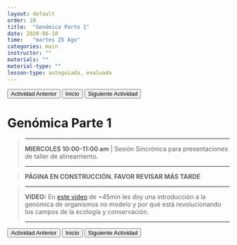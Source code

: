 ```yaml
---
layout: default
order: 10
title:  "Genómica Parte 1"
date: 2020-06-10
time:   "martes 25 Ago"
categories: main
instructor: ""
materials: ""
material-type: ""
lesson-type: autoguiada, evaluada
---
```

<a href="https://pesalerno.github.io/genetica-ago-2020/main/2020/06/09/9_proyectos-2.html"><button>Actividad Anterior</button></a>		<a href="https://pesalerno.github.io/genetica-ago-2020/"><button>Inicio</button></a>    <a href="https://pesalerno.github.io/genetica-ago-2020/main/2020/06/10/11_genomica-2.html"><button>Siguiente Actividad</button></a>

# Genómica Parte 1


> -------------------
> 
> **MIERCOLES 10:00-11:00 am** | Sesión Sincrónica para presentaciones de taller de alineamiento.
> 
> ------------------------ 


>**PÁGINA EN CONSTRUCCIÓN. FAVOR REVISAR MÁS TARDE**


>--------------------------
>
>**VIDEO:** En [este video]() de ~45min les doy una introducción a la genómica de organismos no modelo y por qué está revolucionando los campos de la ecología y conservación. 
>
>--------------------------


<a href="https://pesalerno.github.io/genetica-ago-2020/main/2020/06/09/9_proyectos-2.html"><button>Actividad Anterior</button></a>		<a href="https://pesalerno.github.io/genetica-ago-2020/"><button>Inicio</button></a>    <a href="https://pesalerno.github.io/genetica-ago-2020/main/2020/06/10/11_genomica-2.html"><button>Siguiente Actividad</button></a>
